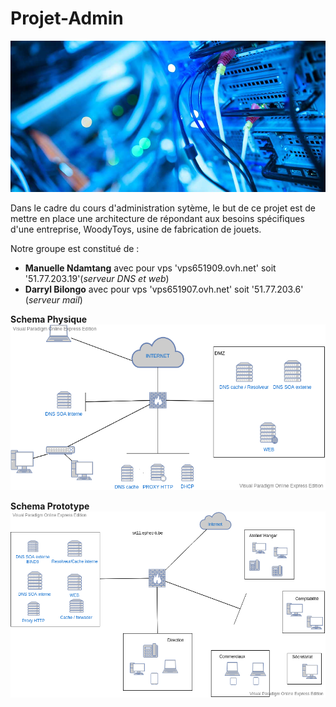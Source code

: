 # Projet-Admin

![administration system](images/IT-networking.jpg)

Dans le cadre du cours d'administration sytème, le but de ce projet est de mettre en place une architecture de répondant aux besoins spécifiques d'une entreprise, WoodyToys, usine de fabrication de jouets. 

Notre groupe est constitué de :

- **Manuelle Ndamtang** avec pour vps 'vps651909.ovh.net' soit '51.77.203.19'(*serveur DNS et web*)
- **Darryl Bilongo** avec pour vps 'vps651907.ovh.net' soit '51.77.203.6' (*serveur mail*)


**Schema Physique**
![schema physique](images/schemaWootoys.png)



**Schema Prototype**
![schema prototype](images/schemaPrototype.png)
